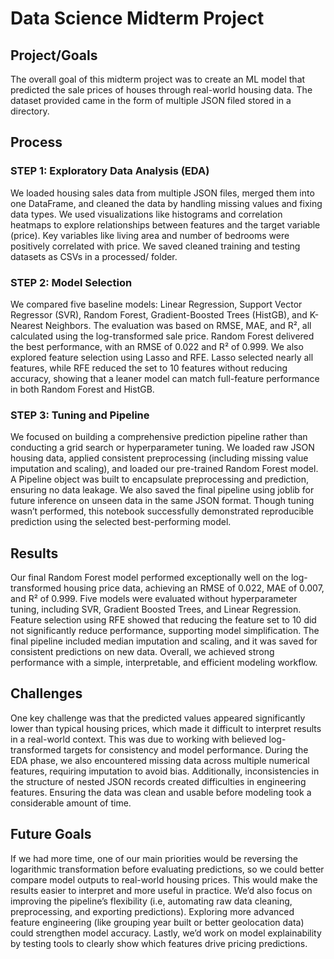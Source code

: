 # Data Science Midterm Project

## Project/Goals
The overall goal of this midterm project was to create an ML model that predicted the sale prices of houses through real-world housing data. The dataset provided came in the form of multiple JSON filed stored in a directory. 

## Process
### STEP 1: Exploratory Data Analysis (EDA) 
We loaded housing sales data from multiple JSON files, merged them into one DataFrame, and cleaned the data by handling missing values and fixing data types. We used visualizations like histograms and correlation heatmaps to explore relationships between features and the target variable (price). Key variables like living area and number of bedrooms were positively correlated with price. We saved cleaned training and testing datasets as CSVs in a processed/ folder.

### STEP 2: Model Selection 
We compared five baseline models: Linear Regression, Support Vector Regressor (SVR), Random Forest, Gradient-Boosted Trees (HistGB), and K-Nearest Neighbors. The evaluation was based on RMSE, MAE, and R², all calculated using the log-transformed sale price. Random Forest delivered the best performance, with an RMSE of 0.022 and R² of 0.999. We also explored feature selection using Lasso and RFE. Lasso selected nearly all features, while RFE reduced the set to 10 features without reducing accuracy, showing that a leaner model can match full-feature performance in both Random Forest and HistGB.

### STEP 3: Tuning and Pipeline 
We focused on building a comprehensive prediction pipeline rather than conducting a grid search or hyperparameter tuning. We loaded raw JSON housing data, applied consistent preprocessing (including missing value imputation and scaling), and loaded our pre-trained Random Forest model. A Pipeline object was built to encapsulate preprocessing and prediction, ensuring no data leakage. We also saved the final pipeline using joblib for future inference on unseen data in the same JSON format. Though tuning wasn’t performed, this notebook successfully demonstrated reproducible prediction using the selected best-performing model.

## Results
Our final Random Forest model performed exceptionally well on the log-transformed housing price data, achieving an RMSE of 0.022, MAE of 0.007, and R² of 0.999. Five models were evaluated without hyperparameter tuning, including SVR, Gradient Boosted Trees, and Linear Regression. Feature selection using RFE showed that reducing the feature set to 10 did not significantly reduce performance, supporting model simplification. The final pipeline included median imputation and scaling, and it was saved for consistent predictions on new data. Overall, we achieved strong performance with a simple, interpretable, and efficient modeling workflow.

## Challenges 
One key challenge was that the predicted values appeared significantly lower than typical housing prices, which made it difficult to interpret results in a real-world context. This was due to working with believed log-transformed targets for consistency and model performance. During the EDA phase, we also encountered missing data across multiple numerical features, requiring  imputation to avoid bias. Additionally, inconsistencies in the structure of nested JSON records created difficulties in engineering features. Ensuring the data was clean and usable before modeling took a considerable amount of time.

## Future Goals
If we had more time, one of our main priorities would be reversing the logarithmic transformation before evaluating predictions, so we could better compare model outputs to real-world housing prices. This would make the results easier to interpret and more useful in practice. We’d also focus on improving the pipeline’s flexibility (i.e, automating raw data cleaning, preprocessing, and exporting predictions). Exploring more advanced feature engineering (like grouping year built or better geolocation data) could strengthen model accuracy. Lastly, we’d work on model explainability by testing tools to clearly show which features drive pricing predictions.
